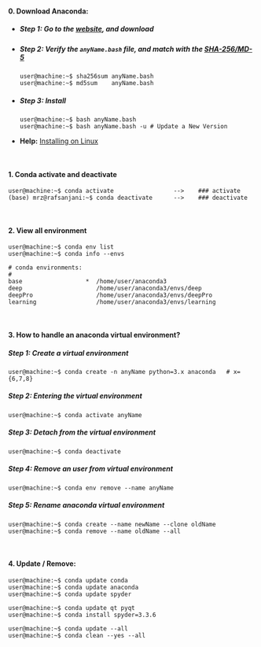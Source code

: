#### 0. Download Anaconda:
- ##### Step 1: Go to the [website](https://www.anaconda.com/products/individual), and download
- ##### Step 2: Verify the `anyName.bash` file, and match with the [SHA-256/MD-5](https://docs.anaconda.com/anaconda/install/hashes/lin-3-64/)
  ```console
  user@machine:~$ sha256sum anyName.bash
  user@machine:~$ md5sum    anyName.bash
  ```
- ##### Step 3: Install
  ```console
  user@machine:~$ bash anyName.bash
  user@machine:~$ bash anyName.bash -u # Update a New Version
  ```
- **Help:** [Installing on Linux](https://docs.anaconda.com/anaconda/install/linux/)

&nbsp;

#### 1. Conda activate and deactivate

```console
user@machine:~$ conda activate                 -->    ### activate
(base) mrz@rafsanjani:~$ conda deactivate      -->    ### deactivate
```

&nbsp;

#### 2. View all environment
```console
user@machine:~$ conda env list
user@machine:~$ conda info --envs

# conda environments:
#
base                  *  /home/user/anaconda3
deep                     /home/user/anaconda3/envs/deep
deepPro                  /home/user/anaconda3/envs/deepPro
learning                 /home/user/anaconda3/envs/learning
```

&nbsp;

#### 3. How to handle an anaconda virtual environment?

##### Step 1: Create a virtual environment ####
```console
user@machine:~$ conda create -n anyName python=3.x anaconda   # x={6,7,8}
```

##### Step 2: Entering the virtual environment ####
```console
user@machine:~$ conda activate anyName
```

##### Step 3: Detach from the virtual environment ####
```console
user@machine:~$ conda deactivate
```

##### Step 4: Remove an user from virtual environment ####
```console
user@machine:~$ conda env remove --name anyName
```


##### Step 5: Rename anaconda virtual environment ####
```console
user@machine:~$ conda create --name newName --clone oldName
user@machine:~$ conda remove --name oldName --all
```

&nbsp;


#### 4. Update / Remove:
```console
user@machine:~$ conda update conda
user@machine:~$ conda update anaconda
user@machine:~$ conda update spyder

user@machine:~$ conda update qt pyqt
user@machine:~$ conda install spyder=3.3.6

user@machine:~$ conda update --all
user@machine:~$ conda clean --yes --all
```
